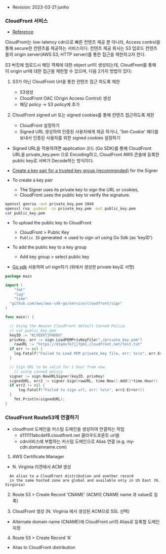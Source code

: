 

- Revision: 2023-03-21 junho


### CloudFront 서비스

- [Reference](https://docs.aws.amazon.com/AmazonCloudFront/latest/DeveloperGuide/private-content-overview.html)

CloudFront는 low-latency cdn으로 빠른 컨텐츠 제공 뿐 아니라, Access control을 통해 secure한 컨텐츠를 제공하는 서비스이다. 컨텐츠 제공 회사는 S3 업로드 컨텐츠들의 origin server(AWS S3, HTTP server)를 통한 접근을 제한하고자 한다.

S3 버킷에 업로드시 해당 객체에 대한 object url이 생성되는데,
CloudFront를 통해 이 origin url에 대한 접근을 제한할 수 있으며, 다음 2가지 방법이 있다:

1. S3가 아닌 CloudFront Url을 통한 컨텐츠 접근 하도록 제한
	- S3생성
	- CloudFront OAC (Origin Access Control) 생성
	- 해당 policy -> S3 policy에 추가


2. CloudFront signed url 또는 signed cookies를 통해 컨텐츠 접근하도록 제한
	- CloudFront 설정하기
	- Signed URL 생성하여 인증된 사용자에게 제공 하거나, 'Set-Cookie' 헤더를 보내서 인증된 사용자를 위한 signed cookies 설정하기
  - Signed URL을 적용하려면 application 코드 (Go SDK)를 통해 CloudFront URL을 private_key.pem 으로 Encoding하고, CloudFront AWS 콘솔에 등록한 public key로 서버가 Decode하는 방식이다.


- [Create a key pair for a trusted key group (recommended)](https://docs.aws.amazon.com/AmazonCloudFront/latest/DeveloperGuide/private-content-trusted-signers.html#private-content-creating-cloudfront-key-pairs) for the Signer

- To create a key pair
	- The Signer uses its private key to sign the URL or cookies,
	- CloudFront uses the public key to verify the signature.

```sh
openssl genrsa -out private_key.pem 2048
openssl rsa -pubout -in private_key.pem -out public_key.pem
cat public_key.pem
```

- To upload the public key to CloudFront
	- CloudFront > Public Key
	- `Public ID` generated -> used to sign url using Go Sdk (as 'keyID')

- To add the public key to a key group
	- Add key group > select public key


- [Go sdk](https://docs.aws.amazon.com/sdk-for-go/api/service/cloudfront/sign/) 사용하여 url sign하기 (위에서 생성한 private key로 서명)


```go
package main

import (
	"fmt"
	"log"
	"time"
  "github.com/aws/aws-sdk-go/service/cloudfront/sign"
)

func main() {

  // Using the Amazon CloudFront default Canned Policy.
  // cat public_key.pem
  keyID := "KLYEEKTJFHDEH"
  privKey, err := sign.LoadPEMPrivKeyFile("./private_key.pem")
	rawURL := "https://d1q4vfk7jj7pb1.cloudfront.net/test.txt"
  if err != nil {
    log.Fatalf("Failed to Load PEM private_key file, err: %s\n", err.Error())
  }

  // Sign URL to be valid for 1 hour from now.
	// using canned policy
  signer := sign.NewURLSigner(keyID, privKey)
  signedURL, err2 := signer.Sign(rawURL, time.Now().Add(1*time.Hour))
  if err2 != nil {
      log.Fatalf("Failed to sign url, err: %s\n", err2.Error())
  }
	fmt.Println(signedURL);
}
```


### CloudFront Route53에 연결하기

- cloudfront 도메인을 커스텀 도메인을 생성하여 연결하는 작업
  - d111111abcdef8.cloudfront.net 클라우드프론트 url을
  - cdn서비스에 부합하는 커스텀 도메인으로 Alias 연결 (e.g. my-cdn.domainname.com)

1. AWS Certificate Manager
  - N. Virginia 리젼에서 ACM 생성

```
  An alias to a CloudFront distribution and another record
  in the same hosted zone are global and available only in US East (N. Virginia)
```

2. Route 53 > Create Record 'CNAME' (ACM의 CNAME name 과 value로 등록)

3. CloudFront 생성 (N. Virginia 에서 생성된 ACM으로 SSL 선택)
  - Alternate domain name (CNAME)에 CloudFront url의 Alias로 등록할 도메인 지정

4. Route 53 > Create Record 'A'
  - Alias to CloudFront distribution


